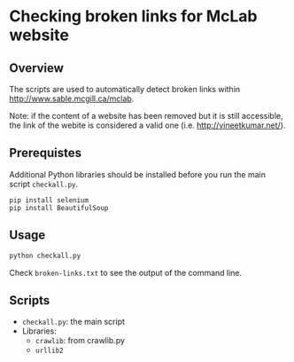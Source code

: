 # Checking broken links for McLab website

## Overview
The scripts are used to automatically detect broken links within http://www.sable.mcgill.ca/mclab.

Note: if the content of a website has been removed but it is still accessible, the link of the webite is considered a valid one (i.e. http://vineetkumar.net/).

## Prerequistes

Additional Python libraries should be installed before you run the main script `checkall.py`.

```
pip install selenium
pip install BeautifulSoup
```

## Usage
```python
python checkall.py
```

Check `broken-links.txt` to see the output of the command line.

## Scripts

- `checkall.py`: the main script
- Libraries:
  - `crawlib`: from crawlib.py
  - `urllib2`


